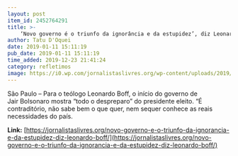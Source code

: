 ```yaml
---
layout: post
item_id: 2452764291
title: >-
    ‘Novo governo é o triunfo da ignorância e da estupidez’, diz Leonardo Boff
author: Tatu D'Oquei
date: 2019-01-11 15:11:19
pub_date: 2019-01-11 15:11:19
time_added: 2019-12-23 21:41:24
category: refletimos
image: https://i0.wp.com/jornalistaslivres.org/wp-content/uploads/2019/01/boff.jpeg?resize=780%2C490&ssl=1
---
```


São Paulo – Para o teólogo Leonardo Boff, o início do governo de Jair Bolsonaro mostra “todo o despreparo” do presidente eleito. “É contraditório, não sabe bem o que quer, nem sequer conhece as reais necessidades do país.

**Link:** [https://jornalistaslivres.org/novo-governo-e-o-triunfo-da-ignorancia-e-da-estupidez-diz-leonardo-boff/](https://jornalistaslivres.org/novo-governo-e-o-triunfo-da-ignorancia-e-da-estupidez-diz-leonardo-boff/)

